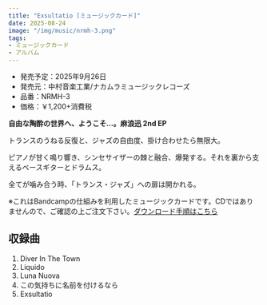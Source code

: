 ```yaml
---
title: "Exsultatio [ミュージックカード]"
date: 2025-08-24
image: "/img/music/nrmh-3.png"
tags:
- ミュージックカード
- アルバム
---
```


- 発売予定：2025年9月26日
- 発売元：中村音楽工業/ナカムラミュージックレコーズ
- 品番：NRMH-3
- 価格：￥1,200+消費税
<!--
- 購入
    - NMI MUSIC STORE
    - メロンブックス
-->

**自由な陶酔の世界へ、ようこそ…。麻浪迅 2nd EP**

トランスのうねる反復と、ジャズの自由度、掛け合わせたら無限大。

ピアノが甘く鳴り響き、シンセサイザーの棘と融合、爆発する。それを裏から支えるベースギターとドラムス。

全てが噛み合う時、「トランス・ジャズ」への扉は開かれる。 

※これはBandcampの仕組みを利用したミュージックカードです。CDではありませんので、ご確認の上ご注文下さい。[ダウンロード手順はこちら](/musiccard/)

## 収録曲
1. Diver In The Town
2. Liquido
3. Luna Nuova
4. この気持ちに名前を付けるなら
5. Exsultatio
